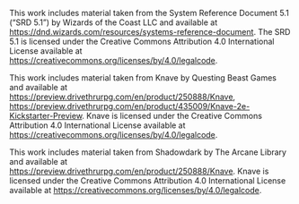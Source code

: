 ---
---

This work includes material taken from the System Reference Document 5.1 (“SRD 5.1”) by Wizards of the Coast LLC and available at https://dnd.wizards.com/resources/systems-reference-document. The SRD 5.1 is licensed under the Creative Commons Attribution 4.0 International License available at https://creativecommons.org/licenses/by/4.0/legalcode.

This work includes material taken from Knave by Questing Beast Games and available at https://preview.drivethrurpg.com/en/product/250888/Knave, https://preview.drivethrurpg.com/en/product/435009/Knave-2e-Kickstarter-Preview. Knave is licensed under the Creative Commons Attribution 4.0 International License available at https://creativecommons.org/licenses/by/4.0/legalcode.

This work includes material taken from Shadowdark by The Arcane Library and available at https://preview.drivethrurpg.com/en/product/250888/Knave. Knave is licensed under the Creative Commons Attribution 4.0 International License available at https://creativecommons.org/licenses/by/4.0/legalcode.

